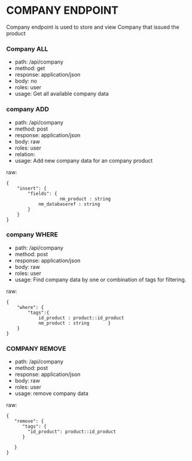 # COMPANY ENDPOINT
Company endpoint is used to store and view Company that issued the product

### Company ALL
- path: /api/company
- method: get
- response: application/json
- body: no
- roles: user
- usage: Get all available company data

### company ADD
- path: /api/company
- method: post
- response: application/json
- body: raw
- roles: user
- relation: 
- usage: Add new company data for an company product

raw:
```
{
    "insert": {
        "fields": {
           			nm_product : string
			nm_databaseref : string
        }
    }
}
```

### company WHERE

- path: /api/company
- method: post
- response: application/json
- body: raw
- roles: user
- usage: Find company data by one or combination of tags for filtering. 

raw:
```
{
    "where": {
        "tags":{
			id_product : product::id_product
			nm_product : string       }
    }
}
```


### COMPANY REMOVE
- path: /api/company
- method: post
- response: application/json
- body: raw
- roles: user
- usage: remove company data

raw:
```
{
   "remove": {
      "tags": {
      	"id_product": product::id_product
      }
      	
   }
}
```

